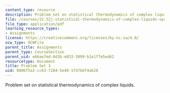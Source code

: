 ```yaml
---
content_type: resource
description: Problem set on statistical thermodynamics of complex liquids.
file: /courses/22-52j-statistical-thermodynamics-of-complex-liquids-spring-2004/0806f5a2cc6372845e401f47b6f4a628_52_hwiii_chen_04.pdf
file_type: application/pdf
learning_resource_types:
- Assignments
license: https://creativecommons.org/licenses/by-nc-sa/4.0/
ocw_type: OCWFile
parent_title: Assignments
parent_type: CourseSection
parent_uid: e66ae7ed-8d3b-e833-3999-b1e1f7e5ed62
resourcetype: Document
title: Problem Set 3
uid: 0806f5a2-cc63-7284-5e40-1f47b6f4a628
---
```

Problem set on statistical thermodynamics of complex liquids.
